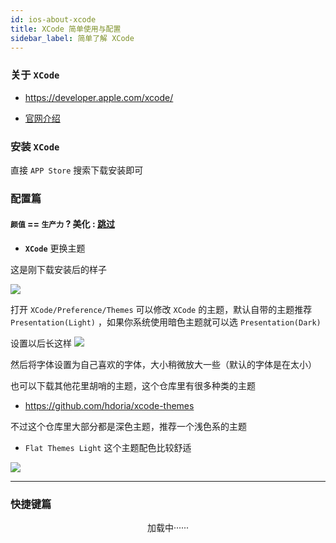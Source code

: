 ```yaml
---
id: ios-about-xcode
title: XCode 简单使用与配置
sidebar_label: 简单了解 XCode
---
```


### 关于 `XCode`
- https://developer.apple.com/xcode/

- [官网介绍](https://developer.apple.com/library/archive/documentation/ToolsLanguages/Conceptual/Xcode_Overview/)

### 安装 `XCode`

直接 `APP Store` 搜索下载安装即可

### 配置篇

#### `颜值` == `生产力` ? 美化 : [跳过](#快捷键篇)

- **`XCode`** 更换主题

这是刚下载安装后的样子

![](https://pictures-1304295136.cos.ap-guangzhou.myqcloud.com/screenshot/macOS/xcode-hello.png)

打开 `XCode/Preference/Themes` 可以修改 `XCode` 的主题，默认自带的主题推荐 `Presentation(Light)` ，如果你系统使用暗色主题就可以选 `Presentation(Dark)` 

设置以后长这样
![](https://pictures-1304295136.cos.ap-guangzhou.myqcloud.com/screenshot/macOS/xcode-Themes-Preference.png)

然后将字体设置为自己喜欢的字体，大小稍微放大一些（默认的字体是在太小）

也可以下载其他花里胡哨的主题，这个仓库里有很多种类的主题
- https://github.com/hdoria/xcode-themes

不过这个仓库里大部分都是深色主题，推荐一个浅色系的主题
- `Flat Themes Light` 这个主题配色比较舒适

![](https://pictures-1304295136.cos.ap-guangzhou.myqcloud.com/screenshot/macOS/xcode-Themes-FlatThemesLight.png)


---

### 快捷键篇

<center>加载中······</center>
